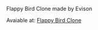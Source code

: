 Flappy Bird Clone made by Evison

Avaiable at:
[Flappy Bird Clone](https://play.unity.com/mg/other/webgl-builds-421158)